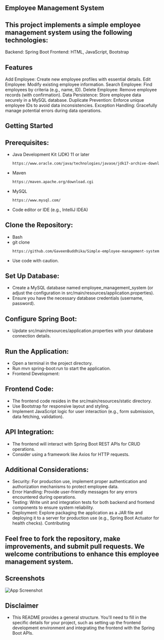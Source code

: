 ## Employee Management System

## This project implements a simple employee management system using the following technologies:

Backend: Spring Boot
Frontend: HTML, JavaScript, Bootstrap


## Features
Add Employee: Create new employee profiles with essential details.
Edit Employee: Modify existing employee information.
Search Employee: Find employees by criteria (e.g., name, ID).
Delete Employee: Remove employee records (with confirmation).
Data Persistence: Store employee data securely in a MySQL database.
Duplicate Prevention: Enforce unique employee IDs to avoid data inconsistencies.
Exception Handling: Gracefully manage potential errors during data operations.


## Getting Started

## Prerequisites:
- Java Development Kit (JDK) 11 or later
  ```bash
  https://www.oracle.com/java/technologies/javase/jdk17-archive-downloads.html
   ```
- Maven
  ```bash
  https://maven.apache.org/download.cgi
  ```
- MySQL
   ```bash
  https://www.mysql.com/
  ```
- Code editor or IDE (e.g., IntelliJ IDEA)


## Clone the Repository:
- Bash
- git clone
  ```bash
  https://github.com/GaveenBuddhika/Simple-employee-management-system.git
   ```
- Use code with caution.


## Set Up Database:
- Create a MySQL database named employee_management_system (or adjust the configuration in src/main/resources/application.properties).
- Ensure you have the necessary database credentials (username, password).


## Configure Spring Boot:
- Update src/main/resources/application.properties with your database connection details.


## Run the Application:
- Open a terminal in the project directory.
- Run mvn spring-boot:run to start the application.
- Frontend Development:

## Frontend Code:
- The frontend code resides in the src/main/resources/static directory.
- Use Bootstrap for responsive layout and styling.
- Implement JavaScript logic for user interaction (e.g., form submission, data fetching, validation).

## API Integration:
- The frontend will interact with Spring Boot REST APIs for CRUD operations.
- Consider using a framework like Axios for HTTP requests.


## Additional Considerations:

- Security: For production use, implement proper authentication and authorization mechanisms to protect employee data.
- Error Handling: Provide user-friendly messages for any errors encountered during operations.
- Testing: Write unit and integration tests for both backend and frontend components to ensure system reliability.
- Deployment: Explore packaging the application as a JAR file and deploying it to a server for production use (e.g., Spring Boot Actuator for health checks).
  Contributing

## Feel free to fork the repository, make improvements, and submit pull requests. We welcome contributions to enhance this employee management system.

## Screenshots

![App Screenshot](https://drive.google.com/file/d/1nsQuYGxLjioTkZz5l15GC8aNnLsEQjAP/view?usp=drive_link)


## Disclaimer
- This README provides a general structure. You'll need to fill in the specific details for your project, such as setting up the frontend development environment and integrating the frontend with the Spring Boot APIs.
